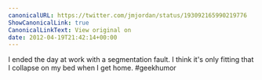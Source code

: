 ```yaml
---
canonicalURL: https://twitter.com/jmjordan/status/193092165990219776
ShowCanonicalLink: true
CanonicalLinkText: View original on
date: 2012-04-19T21:42:14+00:00
---
```

I ended the day at work with a segmentation fault. I think it's only fitting that I collapse on my bed when I get home. #geekhumor